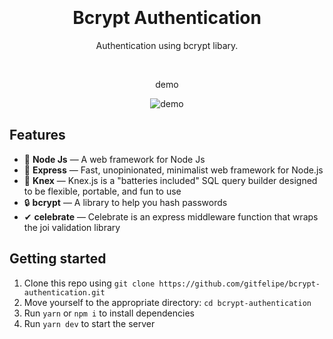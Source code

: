 <h1 align="center">
<br>
<br>
Bcrypt Authentication
</h1>

<p align="center">Authentication using bcrypt libary.</p>

<div align="center">
  <br>
  <p align="center">demo</p>
  <img src="https://i.ibb.co/7ShnFf9/session-bcrypt.gif" alt="demo">
</div>

## Features

- 💚 **Node Js** — A web framework for Node Js
- 💨 **Express** — Fast, unopinionated, minimalist web framework for Node.js
- 🧡 **Knex** — Knex.js is a "batteries included" SQL query builder designed to be flexible, portable, and fun to use
- 🔒 **bcrypt** — A library to help you hash passwords
- ✔ **celebrate** — Celebrate is an express middleware function that wraps the joi validation library

## Getting started

1. Clone this repo using `git clone https://github.com/gitfelipe/bcrypt-authentication.git`
2. Move yourself to the appropriate directory: `cd bcrypt-authentication`
3. Run `yarn` or `npm i` to install dependencies
4. Run `yarn dev` to start the server
